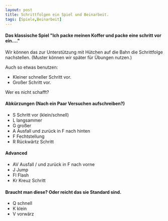 ```yaml
---
layout: post
title: Schrittfolgen ein Spiel und Beinarbeit.
tags: [Spiele,Beinarbeit]
---
```


#### Das klassische Spiel "Ich packe meinen Koffer und packe eine schritt vor ein...."

Wir können das zur Unterstützung mit Hütchen auf die Bahn die Schrittfolge nachstellen. (Muster können wir später für Übungen nutzen.)

Auch so etwas benutzen: 
* Kleiner schneller Schritt vor. 
* Großer Schritt vor.

Wer es nicht schafft?

#### Abkürzungen (Nach ein Paar Versuchen aufschreiben?)
* S Schritt vor (klein/schnell)
* L langsammer   
* G großer 
* A Ausfall und zurück in F nach hinten 
* F Fechtstellung 
* R Rückwärtz Schritt

#### Advanced
* AV Ausfall / und zurück in F nach vorne 
* J Jump
* Fl Flash
* Kr Kreuz Schritt

#### Braucht man diese? Oder reicht das sie Standard sind.
* Q schnell 
* K klein
* V vorwärz
